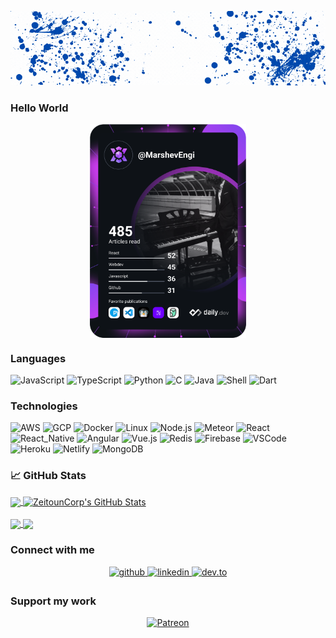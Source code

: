 [![Header](https://github.com/ZeitounCorp/ZeitounCorp/blob/main/GH.gif "Header")](https://github.com/ZeitounCorp/ZeitounCorp/)
### Hello World 

<div align="center">
  <a href="https://app.daily.dev/MarshevEngi"><img align="center" src="https://github.com/ZeitounCorp/ZeitounCorp/blob/main/devcard.svg" width="250" alt="Lenny Zeitoun's Dev Card"/></a>
</div>

### Languages

![JavaScript](https://img.shields.io/badge/-JavaScript-000?&logo=JavaScript)
![TypeScript](https://img.shields.io/badge/-TypeScript-000?&logo=TypeScript)
![Python](https://img.shields.io/badge/-Python-000?&logo=Python)
![C](https://img.shields.io/badge/-C-000?&logo=C)
![Java](https://img.shields.io/badge/-Java-000?&logo=Java&logoColor=007396)
![Shell](https://img.shields.io/badge/-Shell-000?&logo=Shell)
![Dart](https://img.shields.io/badge/-Dart-000?&logo=Dart)

### Technologies

![AWS](https://img.shields.io/badge/-AWS-000?&logo=Amazon-AWS&logoColor=F90)
![GCP](https://img.shields.io/badge/-GCP-000?&logo=google-cloud)
![Docker](https://img.shields.io/badge/-Docker-000?&logo=Docker)
![Linux](https://img.shields.io/badge/-Linux-000?&logo=Linux)
![Node.js](https://img.shields.io/badge/-Node.js-000?&logo=node.js)
![Meteor](https://img.shields.io/badge/-Meteor-000?&logo=Meteor)
![React](https://img.shields.io/badge/-React-000?&logo=React)
![React_Native](https://img.shields.io/badge/-React_Native-000?&logo=React)
![Angular](https://img.shields.io/badge/-Angular-000?&logo=Angular&logoColor=red)
![Vue.js](https://img.shields.io/badge/-Vue.js-000?&logo=Vue.js)
![Redis](https://img.shields.io/badge/-Redis-000?&logo=Redis)
![Firebase](https://img.shields.io/badge/-Firebase-000?&logo=Firebase)
![VSCode](https://img.shields.io/badge/-VSCode-000?&logo=microsoft) 
![Heroku](https://img.shields.io/badge/-Heroku-000?&logo=Heroku&logoColor=430098)
![Netlify](https://img.shields.io/badge/-Netlify-000?&logo=Netlify&logoColor=00C7B7)
![MongoDB](https://img.shields.io/badge/-MongoDB-000?&logo=MongoDB)

### &#x1f4c8; GitHub Stats

<div>
  <a href="https://github.com/ZeitounCorp/ZeitounCorp">
    <img align="center" src="https://github-readme-stats.vercel.app/api/top-langs/?username=ZeitounCorp&count_private=true&show_icons=true&theme=dracula&hide=scss,css,html,tex&langs_count=3" />
  </a>
  <a href="https://github.com/ZeitounCorp/ZeitounCorp">
    <img align="center" src="https://github-readme-stats.vercel.app/api?username=ZeitounCorp&show_icons=true&line_height=27&count_private=true&theme=dracula" alt="ZeitounCorp's GitHub Stats" />
  </a>
</div>

<br />

<div>
  <a href="https://github.com/ZeitounCorp/load-balancer">
    <img align="center" src="https://github-readme-stats.vercel.app/api/pin/?username=ZeitounCorp&repo=load-balancer&theme=dracula" />
  </a>
  <a href="https://github.com/ZeitounCorp/addUsefullLinks">
    <img align="center" src="https://github-readme-stats.vercel.app/api/pin/?username=ZeitounCorp&repo=addUsefullLinks&theme=dracula" />
  </a>    
</div>

### Connect with me  
<div align="center">
  <a href="https://github.com/ZeitounCorp" target="_blank">
    <img src="https://img.shields.io/badge/github-%2324292e.svg?&style=for-the-badge&logo=github&logoColor=white" alt="github" style="margin-bottom: 5px;" />
  </a>
  <a href="https://www.linkedin.com/in/lenny-zeitoun/" target="_blank">
    <img src="https://img.shields.io/badge/linkedin-%231E77B5.svg?&style=for-the-badge&logo=linkedin&logoColor=white" alt="linkedin" style="margin-bottom: 5px;" />
  </a>  
  <a href="https://dev.to/zeitouncorp" target="_blank">
    <img src="https://img.shields.io/badge/dev.to-0A0A0A?style=for-the-badge&logo=dev.to&logoColor=white" alt="dev.to" style="margin-bottom: 5px;" />
  </a>
</div>

### Support my work
<div align="center">
  <a href="https://www.patreon.com/marshevEngi" target="_blank">
    <img src="https://img.shields.io/badge/-Patreon-000?style=for-the-badge&logo=patreon" alt="Patreon" style="margin-bottom: 5px;" />
  </a>
</div>
